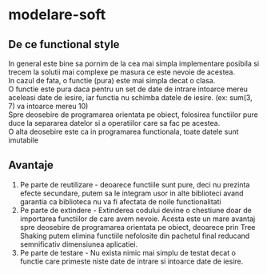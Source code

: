 # modelare-soft

## De ce functional style

In general este bine sa pornim de la cea mai simpla implementare posibila si trecem la solutii mai complexe pe masura ce este nevoie de acestea.
<br/>
In cazul de fata, o functie (pura) este mai simpla decat o clasa.
<br/>
O functie este pura daca pentru un set de date de intrare intoarce mereu aceleasi date de iesire, iar functia nu schimba datele de iesire. (ex: sum(3, 7) va intoarce mereu 10)
<br/>
Spre deosebire de programarea orientata pe obiect, folosirea functiilor pure duce la separarea datelor si a operatiilor care sa fac pe acestea.
<br/>
O alta deosebire este ca in programarea functionala, toate datele sunt imutabile

## Avantaje

1. Pe parte de reutilizare - deoarece functiile sunt pure, deci nu prezinta efecte secundare, putem sa le integram usor in alte biblioteci avand garantia ca biblioteca nu va fi afectata de noile functionalitati
2. Pe parte de extindere - Extinderea codului devine o chestiune doar de importarea functiilor de care avem nevoie. Acesta este un mare avantaj spre deosebire de programarea orientata pe obiect, deoarece prin Tree Shaking putem elimina functiile nefolosite din pachetul final reducand semnificativ dimensiunea aplicatiei.
3. Pe parte de testare - Nu exista nimic mai simplu de testat decat o functie care primeste niste date de intrare si intoarce date de iesire.
